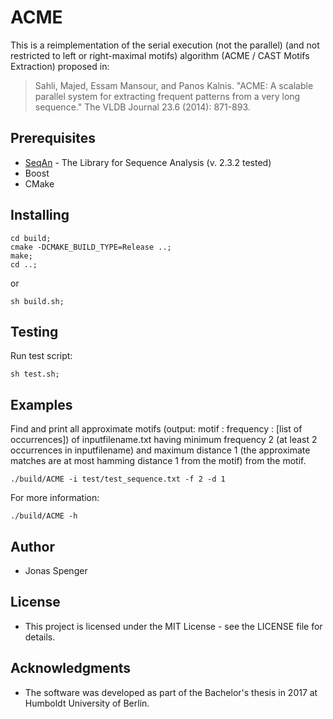 # ACME
This is a reimplementation of the serial execution (not the parallel) (and not restricted to left or right-maximal motifs) algorithm (ACME / CAST Motifs Extraction) proposed in:
> Sahli, Majed, Essam Mansour, and Panos Kalnis. "ACME: A scalable parallel system for extracting frequent patterns from a very long sequence." The VLDB Journal 23.6 (2014): 871-893.

## Prerequisites
* [SeqAn](https://github.com/seqan/seqan) - The Library for Sequence Analysis (v. 2.3.2 tested)
* Boost
* CMake

## Installing
```
cd build;
cmake -DCMAKE_BUILD_TYPE=Release ..;
make;
cd ..;
```
or
```
sh build.sh;
```

## Testing
Run test script:
```
sh test.sh;
```

## Examples
Find and print all approximate motifs (output: motif : frequency : [list of occurrences])
of inputfilename.txt having minimum frequency 2 (at least 2 occurrences in inputfilename)
and maximum distance 1 (the approximate matches are at most hamming distance 1 from the motif)
from the motif.
```
./build/ACME -i test/test_sequence.txt -f 2 -d 1
```

For more information:
```
./build/ACME -h
```

## Author
* Jonas Spenger

## License
* This project is licensed under the MIT License - see the LICENSE file for details.

## Acknowledgments
* The software was developed as part of the Bachelor's thesis in 2017 at Humboldt University of Berlin.
